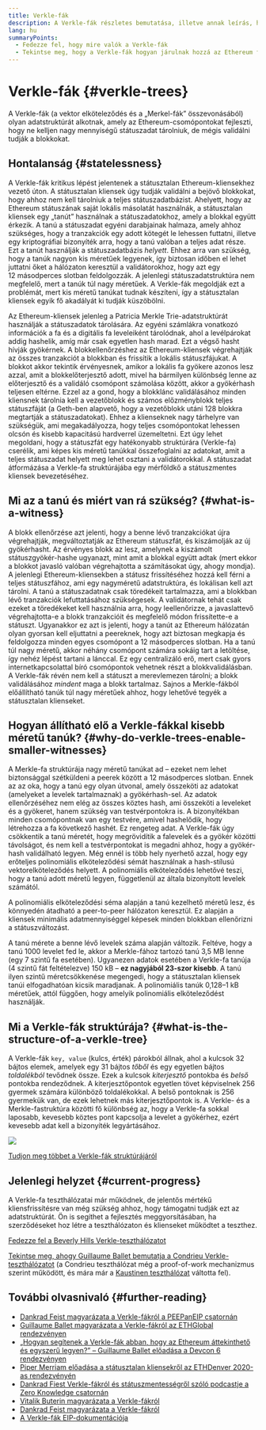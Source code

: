 ```yaml
---
title: Verkle-fák
description: A Verkle-fák részletes bemutatása, illetve annak leírás, hogy miként használják ezeket az Ethereum fejlesztésére
lang: hu
summaryPoints:
  - Fedezze fel, hogy mire valók a Verkle-fák
  - Tekintse meg, hogy a Verkle-fák hogyan járulnak hozzá az Ethereum fejlődéséhez
---
```


# Verkle-fák \{#verkle-trees}

A Verkle-fák (a vektor elköteleződés és a „Merkel-fák” összevonásából) olyan adatstruktúrát alkotnak, amely az Ethereum-csomópontokat fejleszti, hogy ne kelljen nagy mennyiségű státuszadat tárolniuk, de mégis validálni tudják a blokkokat.

## Hontalanság \{#statelessness}

A Verkle-fák kritikus lépést jelentenek a státusztalan Ethereum-kliensekhez vezető úton. A státusztalan kliensek úgy tudják validálni a bejövő blokkokat, hogy ahhoz nem kell tárolniuk a teljes státuszadatbázist. Ahelyett, hogy az Ethereum státuszának saját lokális másolatát használnák, a státusztalan kliensek egy „tanút” használnak a státuszadatokhoz, amely a blokkal együtt érkezik. A tanú a státuszadat egyéni darabjainak halmaza, amely ahhoz szükséges, hogy a tranzakciók egy adott kötegét le lehessen futtatni, illetve egy kriptográfiai bizonyíték arra, hogy a tanú valóban a teljes adat része. Ezt a tanút használják a státuszadatbázis _helyett_. Ehhez arra van szükség, hogy a tanúk nagyon kis méretűek legyenek, így biztosan időben el lehet juttatni őket a hálózaton keresztül a validátorokhoz, hogy azt egy 12 másodperces slotban feldolgozzák. A jelenlegi státuszadatstruktúra nem megfelelő, mert a tanúk túl nagy méretűek. A Verkle-fák megoldják ezt a problémát, mert kis méretű tanúkat tudnak készíteni, így a státusztalan kliensek egyik fő akadályát ki tudják küszöbölni.

<ExpandableCard title="Miért van szükség státusztalan kliensekre?" eventCategory="/roadmap/verkle-trees" eventName="clicked why do we want stateless clients?">

Az Ethereum-kliensek jelenleg a Patricia Merkle Trie-adatstruktúrát használják a státuszadatok tárolására. Az egyéni számlákra vonatkozó információk a fa és a digitális fa leveleiként tárolódnak, ahol a levélpárokat addig hashelik, amíg már csak egyetlen hash marad. Ezt a végső hasht hívják gyökérnek. A blokkellenőrzéshez az Ethereum-kliensek végrehajtják az összes tranzakciót a blokkban és frissítik a lokális státuszfájukat. A blokkot akkor tekintik érvényesnek, amikor a lokális fa gyökere azonos lesz azzal, amit a blokkelőterjesztő adott, mivel ha bármilyen különbség lenne az előterjesztő és a validáló csomópont számolása között, akkor a gyökérhash teljesen eltérne. Ezzel az a gond, hogy a blokklánc validálásához minden kliensnek tárolnia kell a vezetőblokk és számos előzményblokk teljes státuszfáját (a Geth-ben alapvető, hogy a vezetőblokk utáni 128 blokkra megtartják a státuszadatokat). Ehhez a klienseknek nagy tárhelyre van szükségük, ami megakadályozza, hogy teljes csomópontokat lehessen olcsón és kisebb kapacitású hardverrel üzemeltetni. Ezt úgy lehet megoldani, hogy a státuszfát egy hatékonyabb struktúrára (Verkle-fa) cserélik, ami képes kis méretű tanúkkal összefoglalni az adatokat, amit a teljes státuszadat helyett meg lehet osztani a validátorokkal. A státuszadat átformázása a Verkle-fa struktúrájába egy mérföldkő a státuszmentes kliensek bevezetéséhez.

</ExpandableCard>

## Mi az a tanú és miért van rá szükség? \{#what-is-a-witness}

A blokk ellenőrzése azt jelenti, hogy a benne lévő tranzakciókat újra végrehajtják, megváltoztatják az Ethereum státuszfát, és kiszámolják az új gyökérhasht. Az érvényes blokk az lesz, amelynek a kiszámolt státuszgyökér-hashe ugyanazt, mint amit a blokkal együtt adtak (mert ekkor a blokkot javasló valóban végrehajtotta a számításokat úgy, ahogy mondja). A jelenlegi Ethereum-kliensekben a státusz frissítéséhez hozzá kell férni a teljes státuszfához, ami egy nagyméretű adatstruktúra, és lokálisan kell azt tárolni. A tanú a státuszadatnak csak töredékeit tartalmazza, ami a blokkban lévő tranzakciók lefuttatásához szükségesek. A validátornak tehát csak ezeket a töredékeket kell használnia arra, hogy leellenőrizze, a javaslattevő végrehajtotta-e a blokk tranzakcióit és megfelelő módon frissítette-e a státuszt. Ugyanakkor ez azt is jelenti, hogy a tanút az Ethereum hálózatán olyan gyorsan kell eljuttatni a peereknek, hogy azt biztosan megkapja és feldolgozza minden egyes csomópont a 12 másodperces slotban. Ha a tanú túl nagy méretű, akkor néhány csomópont számára sokáig tart a letöltése, így nehéz lépést tartani a lánccal. Ez egy centralizáló erő, mert csak gyors internetkapcsolattal bíró csomópontok vehetnek részt a blokkvalidálásban. A Verkle-fák révén nem kell a státuszt a merevlemezen tárolni; a blokk validálásához _mindent_ maga a blokk tartalmaz. Sajnos a Merkle-fákból előállítható tanúk túl nagy méretűek ahhoz, hogy lehetővé tegyék a státusztalan klienseket.

## Hogyan állítható elő a Verkle-fákkal kisebb méretű tanúk? \{#why-do-verkle-trees-enable-smaller-witnesses}

A Merkle-fa struktúrája nagy méretű tanúkat ad – ezeket nem lehet biztonsággal szétküldeni a peerek között a 12 másodperces slotban. Ennek az az oka, hogy a tanú egy olyan útvonal, amely összeköti az adatokat (amelyeket a levelek tartalmaznak) a gyökérhash-sel. Az adatok ellenőrzéséhez nem elég az összes köztes hash, ami összeköti a leveleket és a gyökeret, hanem szükség van testvérpontokra is. A bizonyítékban minden csomópontnak van egy testvére, amivel hashelődik, hogy létrehozza a fa következő hashét. Ez rengeteg adat. A Verkle-fák úgy csökkentik a tanú méretét, hogy megrövidítik a falevelek és a gyökér közötti távolságot, és nem kell a testvérpontokat is megadni ahhoz, hogy a gyökér-hash validálható legyen. Még ennél is több hely nyerhető azzal, hogy egy erőteljes polinomiális elköteleződési sémát használnak a hash-stílusú vektorelköteleződés helyett. A polinomiális elköteleződés lehetővé teszi, hogy a tanú adott méretű legyen, függetlenül az általa bizonyított levelek számától.

A polinomiális elköteleződési séma alapján a tanú kezelhető méretű lesz, és könnyedén átadható a peer-to-peer hálózaton keresztül. Ez alapján a kliensek minimális adatmennyiséggel képesek minden blokkban ellenőrizni a státuszváltozást.

<ExpandableCard title="A Verkle-fák pontosan milyen mértékben tudják lecsökkenteni a tanú méretét?" eventCategory="/roadmap/verkle-trees" eventName="clicked exactly how much can Verkle trees reduce witness size?">

A tanú mérete a benne lévő levelek száma alapján változik. Feltéve, hogy a tanú 1000 levelet fed le, akkor a Merkle-fához tartozó tanú 3,5 MB lenne (egy 7 szintű fa esetében). Ugyanezen adatok esetében a Verkle-fa tanúja (4 szintű fát feltételezve) 150 kB – **ez nagyjából 23-szor kisebb**. A tanú ilyen szintű méretcsökkenése megengedi, hogy a státusztalan kliensek tanúi elfogadhatóan kicsik maradjanak. A polinomiális tanúk 0,128–1 kB méretűek, attól függően, hogy amelyik polinomiális elköteleződést használják.

</ExpandableCard>

## Mi a Verkle-fák struktúrája? \{#what-is-the-structure-of-a-verkle-tree}

A Verkle-fák `key, value` (kulcs, érték) párokból állnak, ahol a kulcsok 32 bájtos elemek, amelyek egy 31 bájtos _tőből_ és egy egyetlen bájtos _toldalékból_ tevődnek össze. Ezek a kulcsok _kiterjesztő_ pontokba és _belső_ pontokba rendeződnek. A kiterjesztőpontok egyetlen tövet képviselnek 256 gyermek számára különböző toldalékokkal. A belső pontoknak is 256 gyermekük van, de ezek lehetnek más kiterjesztőpontok is. A Verkle- és a Merkle-fastruktúra közötti fő különbség az, hogy a Verkle-fa sokkal laposabb, kevesebb köztes pont kapcsolja a levelet a gyökérhez, ezért kevesebb adat kell a bizonyíték legyártásához.

![](./verkle.png)

[Tudjon meg többet a Verkle-fák struktúrájáról](https://blog.ethereum.org/2021/12/02/verkle-tree-structure)

## Jelenlegi helyzet \{#current-progress}

A Verkle-fa teszthálózatai már működnek, de jelentős mértékű kliensfrissítésre van még szükség ahhoz, hogy támogatni tudják ezt az adatstruktúrát. Ön is segíthet a fejlesztés meggyorsításában, ha szerződéseket hoz létre a teszthálózaton és klienseket működtet a teszthez.

[Fedezze fel a Beverly Hills Verkle-teszthálózatot](https://beverlyhills.ethpandaops.io)

[Tekintse meg, ahogy Guillaume Ballet bemutatja a Condrieu Verkle-teszthálózatot](https://www.youtube.com/watch?v=cPLHFBeC0Vg) (a Condrieu teszthálózat még a proof-of-work mechanizmus szerint működött, és mára már a [Kaustinen teszthálózat](https://kaustinen.ethdevops.io) váltotta fel).

## További olvasnivaló \{#further-reading}

- [Dankrad Feist magyarázata a Verkle-fákról a PEEPanEIP csatornán](https://www.youtube.com/watch?v=RGJOQHzg3UQ)
- [Guillaume Ballet magyarázata a Verkle-fákról az ETHGlobal rendezvényen](https://www.youtube.com/watch?v=f7bEtX3Z57o)
- [„Hogyan segítenek a Verkle-fák abban, hogy az Ethereum áttekinthető és egyszerű legyen?” – Guillaume Ballet előadása a Devcon 6 rendezvényen](https://www.youtube.com/watch?v=Q7rStTKwuYs)
- [Piper Merriam előadása a státusztalan kliensekről az ETHDenver 2020-as rendezvényén](https://www.youtube.com/watch?v=0yiZJNciIJ4)
- [Dankrad Fiest Verkle-fákról és státuszmentességről szóló podcastje a Zero Knowledge csatornán](https://zeroknowledge.fm/episode-202-stateless-ethereum-verkle-tries-with-dankrad-feist/)
- [Vitalik Buterin magyarázata a Verkle-fákról](https://vitalik.eth.limo/general/2021/06/18/verkle.html)
- [Dankrad Feist magyarázata a Verkle-fákról](https://dankradfeist.de/ethereum/2021/06/18/verkle-trie-for-eth1.html)
- [A Verkle-fák EIP-dokumentációja](https://notes.ethereum.org/@vbuterin/verkle_tree_eip#Illustration)
